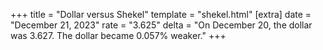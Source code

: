 +++
title = "Dollar versus Shekel"
template = "shekel.html"
[extra]
date = "December 21, 2023"
rate = "3.625"
delta = "On December 20, the dollar was 3.627. The dollar became 0.057% weaker."
+++
